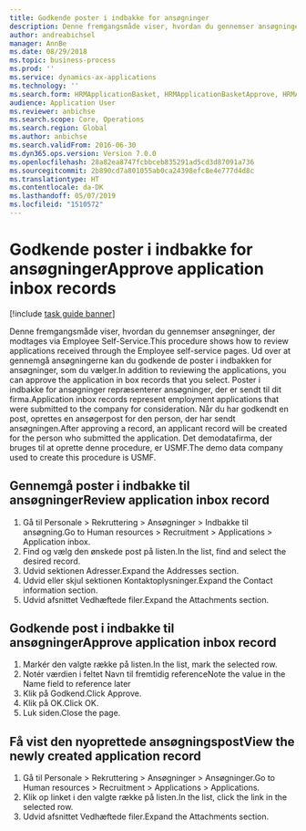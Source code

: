 ```yaml
---
title: Godkende poster i indbakke for ansøgninger
description: Denne fremgangsmåde viser, hvordan du gennemser ansøgninger, der modtages via Employee Self-Service.
author: andreabichsel
manager: AnnBe
ms.date: 08/29/2018
ms.topic: business-process
ms.prod: ''
ms.service: dynamics-ax-applications
ms.technology: ''
ms.search.form: HRMApplicationBasket, HRMApplicationBasketApprove, HRMApplication
audience: Application User
ms.reviewer: anbichse
ms.search.scope: Core, Operations
ms.search.region: Global
ms.author: anbichse
ms.search.validFrom: 2016-06-30
ms.dyn365.ops.version: Version 7.0.0
ms.openlocfilehash: 28a82ea8747fcbbceb835291ad5cd3d87091a736
ms.sourcegitcommit: 2b890cd7a801055ab0ca24398efc8e4e777d4d8c
ms.translationtype: HT
ms.contentlocale: da-DK
ms.lasthandoff: 05/07/2019
ms.locfileid: "1510572"
---
```

# <a name="approve-application-inbox-records"></a><span data-ttu-id="4c0e5-103">Godkende poster i indbakke for ansøgninger</span><span class="sxs-lookup"><span data-stu-id="4c0e5-103">Approve application inbox records</span></span>

[!include [task guide banner](../../includes/task-guide-banner.md)]

<span data-ttu-id="4c0e5-104">Denne fremgangsmåde viser, hvordan du gennemser ansøgninger, der modtages via Employee Self-Service.</span><span class="sxs-lookup"><span data-stu-id="4c0e5-104">This procedure shows how to review applications received through the Employee self-service pages.</span></span> <span data-ttu-id="4c0e5-105">Ud over at gennemgå ansøgningerne kan du godkende de poster i indbakken for ansøgninger, som du vælger.</span><span class="sxs-lookup"><span data-stu-id="4c0e5-105">In addition to reviewing the applications, you can approve the application in box records that you select.</span></span> <span data-ttu-id="4c0e5-106">Poster i indbakke for ansøgninger repræsenterer ansøgninger, der er sendt til dit firma.</span><span class="sxs-lookup"><span data-stu-id="4c0e5-106">Application inbox records represent employment applications that were submitted to the company for consideration.</span></span> <span data-ttu-id="4c0e5-107">Når du har godkendt en post, oprettes en ansøgerpost for den person, der har sendt ansøgningen.</span><span class="sxs-lookup"><span data-stu-id="4c0e5-107">After approving a record, an applicant record will be created for the person who submitted the application.</span></span> <span data-ttu-id="4c0e5-108">Det demodatafirma, der bruges til at oprette denne procedure, er USMF.</span><span class="sxs-lookup"><span data-stu-id="4c0e5-108">The demo data company used to create this procedure is USMF.</span></span>


## <a name="review-application-inbox-record"></a><span data-ttu-id="4c0e5-109">Gennemgå poster i indbakke til ansøgninger</span><span class="sxs-lookup"><span data-stu-id="4c0e5-109">Review application inbox record</span></span>
1. <span data-ttu-id="4c0e5-110">Gå til Personale > Rekruttering > Ansøgninger > Indbakke til ansøgning.</span><span class="sxs-lookup"><span data-stu-id="4c0e5-110">Go to Human resources > Recruitment > Applications > Application inbox.</span></span>
2. <span data-ttu-id="4c0e5-111">Find og vælg den ønskede post på listen.</span><span class="sxs-lookup"><span data-stu-id="4c0e5-111">In the list, find and select the desired record.</span></span>
3. <span data-ttu-id="4c0e5-112">Udvid sektionen Adresser.</span><span class="sxs-lookup"><span data-stu-id="4c0e5-112">Expand the Addresses section.</span></span>
4. <span data-ttu-id="4c0e5-113">Udvid eller skjul sektionen Kontaktoplysninger.</span><span class="sxs-lookup"><span data-stu-id="4c0e5-113">Expand the Contact information section.</span></span>
5. <span data-ttu-id="4c0e5-114">Udvid afsnittet Vedhæftede filer.</span><span class="sxs-lookup"><span data-stu-id="4c0e5-114">Expand the Attachments section.</span></span>

## <a name="approve-application-inbox-record"></a><span data-ttu-id="4c0e5-115">Godkende post i indbakke til ansøgninger</span><span class="sxs-lookup"><span data-stu-id="4c0e5-115">Approve application inbox record</span></span>
1. <span data-ttu-id="4c0e5-116">Markér den valgte række på listen.</span><span class="sxs-lookup"><span data-stu-id="4c0e5-116">In the list, mark the selected row.</span></span>
2. <span data-ttu-id="4c0e5-117">Notér værdien i feltet Navn til fremtidig reference</span><span class="sxs-lookup"><span data-stu-id="4c0e5-117">Note the value in the Name field to reference later</span></span>
3. <span data-ttu-id="4c0e5-118">Klik på Godkend.</span><span class="sxs-lookup"><span data-stu-id="4c0e5-118">Click Approve.</span></span>
4. <span data-ttu-id="4c0e5-119">Klik på OK.</span><span class="sxs-lookup"><span data-stu-id="4c0e5-119">Click OK.</span></span>
5. <span data-ttu-id="4c0e5-120">Luk siden.</span><span class="sxs-lookup"><span data-stu-id="4c0e5-120">Close the page.</span></span>

## <a name="view-the-newly-created-application-record"></a><span data-ttu-id="4c0e5-121">Få vist den nyoprettede ansøgningspost</span><span class="sxs-lookup"><span data-stu-id="4c0e5-121">View the newly created application record</span></span>
1. <span data-ttu-id="4c0e5-122">Gå til Personale > Rekruttering > Ansøgninger > Ansøgninger.</span><span class="sxs-lookup"><span data-stu-id="4c0e5-122">Go to Human resources > Recruitment > Applications > Applications.</span></span>
2. <span data-ttu-id="4c0e5-123">Klik op linket i den valgte række på listen.</span><span class="sxs-lookup"><span data-stu-id="4c0e5-123">In the list, click the link in the selected row.</span></span>
3. <span data-ttu-id="4c0e5-124">Udvid afsnittet Vedhæftede filer.</span><span class="sxs-lookup"><span data-stu-id="4c0e5-124">Expand the Attachments section.</span></span>


